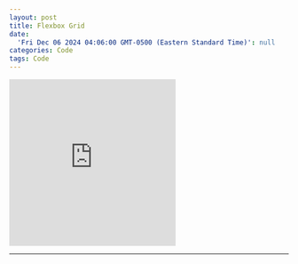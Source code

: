 ```yaml
---
layout: post
title: Flexbox Grid
date:
  'Fri Dec 06 2024 04:06:00 GMT-0500 (Eastern Standard Time)': null
categories: Code
tags: Code
---
```


<iframe height="300" class="vide" title="Flexbox 12-Column Grid Example" src="https://codepen.io/ndangelo/embed/WNNXjry?default-tab=html%2Cresult" frameborder="no" loading="lazy" allowtransparency="true" allowfullscreen="true">
  See the Pen <a href="https://codepen.io/ndangelo/pen/WNNXjry">
  Flexbox 12-Column Grid Example</a> by Nicholas D'Angelo (<a href="https://codepen.io/ndangelo">@ndangelo</a>)
  on <a href="https://codepen.io">CodePen</a>.
</iframe>

---
